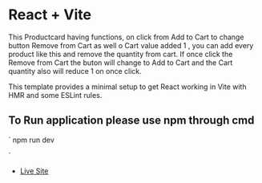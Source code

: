 # React + Vite


This Productcard having functions, on click from Add to Cart to change button Remove from Cart as well o Cart value added 1 , you can add every product like this and remove the quantity from cart. If once click the Remove from Cart the buton will change to Add to Cart and the Cart quantity also will reduce 1 on once click.

This template provides a minimal setup to get React working in Vite with HMR and some ESLint rules.

## To Run application please use npm through cmd
`
npm run dev

`

- [Live Site](https://react-day-4-react-components-govindcodes-projects.vercel.app/) 
